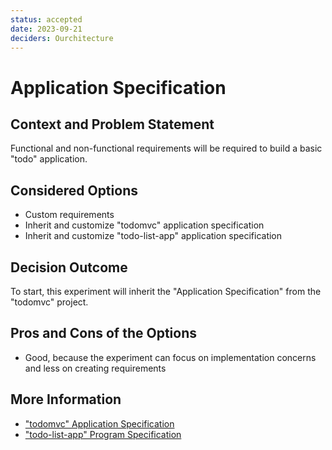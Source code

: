 ```yaml
---
status: accepted
date: 2023-09-21
deciders: Ourchitecture
---
```


# Application Specification

## Context and Problem Statement

Functional and non-functional requirements will be required to build a basic
"todo" application.

## Considered Options

-   Custom requirements
-   Inherit and customize "todomvc" application specification
-   Inherit and customize "todo-list-app" application specification

## Decision Outcome

To start, this experiment will inherit the "Application Specification" from
the "todomvc" project.

## Pros and Cons of the Options

-   Good, because the experiment can focus on implementation concerns and less
    on creating requirements

## More Information

-   ["todomvc" Application Specification](https://github.com/tastejs/todomvc/blob/master/app-spec.md)
-   ["todo-list-app" Program Specification](https://todo-list-app.readthedocs.io/#program-specification)
